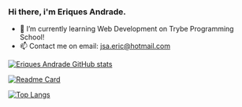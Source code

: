 ### Hi there, i'm Eriques Andrade.

- 🌱 I’m currently learning Web Development on Trybe Programming School!
- 📫 Contact me on email: jsa.eric@hotmail.com


[![Eriques Andrade GitHub stats](https://github-readme-stats.vercel.app/api?username=jsa-eriques&show_icons=true&theme=maroongold)](https://github.com/jsa-eriques/github-readme-stats)

[![Readme Card](https://github-readme-stats.vercel.app/api/pin/?username=jsa-eriques&repo=github-readme-stats)](https://github.com/jsa-eriques/github-readme-stats)

[![Top Langs](https://github-readme-stats.vercel.app/api/top-langs/?username=jsa-eriques)](https://github.com/jsa-eriques/github-readme-stats)
<!--
**jsa-eriques/jsa-eriques** is a ✨ _special_ ✨ repository because its `README.md` (this file) appears on your GitHub profile.

Here are some ideas to get you started:


- ⚡ Fun fact: ...
-->
